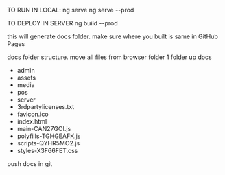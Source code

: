 TO RUN IN LOCAL:
ng serve
ng serve --prod

TO DEPLOY IN SERVER
ng build --prod

this will generate docs folder. make sure where you built is same in GitHub Pages

docs folder structure. move all files from browser folder 1 folder up
docs
- admin
- assets
- media
- pos
- server
- 3rdpartylicenses.txt
- favicon.ico
- index.html
- main-CAN27GOI.js
- polyfills-TGHGEAFK.js
- scripts-QYHR5MO2.js
- styles-X3F66FET.css

push docs in git